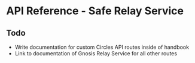 API Reference - Safe Relay Service
===

## Todo

- Write documentation for custom Circles API routes inside of handbook
- Link to documentation of Gnosis Relay Service for all other routes
